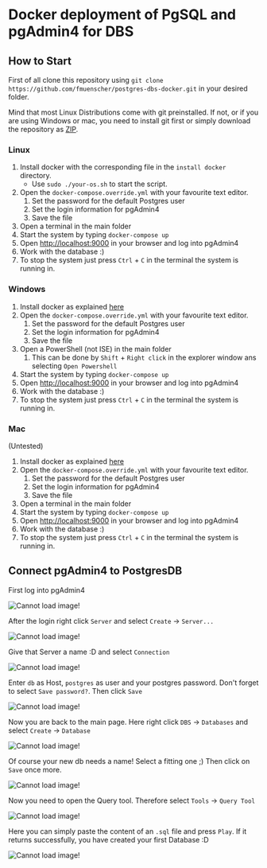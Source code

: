 # Docker deployment of PgSQL and pgAdmin4 for DBS

## How to Start

First of all clone this repository using `git clone https://github.com/fmuenscher/postgres-dbs-docker.git` in your desired folder.

Mind that most Linux Distributions come with git preinstalled. If not, or if you are using Windows or mac, you need to install git first or simply download the repository as [ZIP](https://github.com/fmuenscher/postgres-dbs-docker/archive/master.zip).

### Linux

1. Install docker with the corresponding file in the `install docker` directory.
	* Use `sudo ./your-os.sh` to start the script.
1. Open the `docker-compose.override.yml` with your favourite text editor.
	1. Set the password for the default Postgres user
	1. Set the login information for pgAdmin4
	1. Save the file
1. Open a terminal in the main folder
1. Start the system by typing `docker-compose up`
1. Open [http://localhost:9000](http://localhost:9000) in your browser and log into pgAdmin4
1. Work with the database :)
1. To stop the system just press `Ctrl` + `C` in the terminal the system is running in.

### Windows

1. Install docker as explained [here](https://docs.docker.com/docker-for-windows/install/)
1. Open the `docker-compose.override.yml` with your favourite text editor.
	1. Set the password for the default Postgres user
	1. Set the login information for pgAdmin4
	1. Save the file
1. Open a PowerShell (not ISE) in the main folder
	1. This can be done by `Shift` + `Right click` in the explorer window ans selecting `Open Powershell`
1. Start the system by typing `docker-compose up`
1. Open [http://localhost:9000](http://localhost:9000) in your browser and log into pgAdmin4
1. Work with the database :)
1. To stop the system just press `Ctrl` + `C` in the terminal the system is running in.

### Mac

(Untested)

1. Install docker as explained [here](https://docs.docker.com/docker-for-mac/install/)
1. Open the `docker-compose.override.yml` with your favourite text editor.
	1. Set the password for the default Postgres user
	1. Set the login information for pgAdmin4
	1. Save the file
1. Open a terminal in the main folder
1. Start the system by typing `docker-compose up`
1. Open [http://localhost:9000](http://localhost:9000) in your browser and log into pgAdmin4
1. Work with the database :)
1. To stop the system just press `Ctrl` + `C` in the terminal the system is running in.

## Connect pgAdmin4 to PostgresDB

First log into pgAdmin4

![Cannot load image!](img/login.png)

After the login right click `Server` and select `Create` -> `Server...`

![Cannot load image!](img/create-menu.png)

Give that Server a name :D and select `Connection`

![Cannot load image!](img/create-name.png)

Enter `db` as Host, `postgres` as user and your postgres password. Don't forget to select `Save password?`. Then click `Save`

![Cannot load image!](img/create-conn.png)

Now you are back to the main page. Here right click `DBS` -> `Databases` and select `Create` -> `Database`

![Cannot load image!](img/db-menu.png)

Of course your new db needs a name! Select a fitting one ;) Then click on `Save` once more.

![Cannot load image!](img/db-name.png)

Now you need to open the Query tool. Therefore select `Tools` -> `Query Tool`

![Cannot load image!](img/db-qt.png)

Here you can simply paste the content of an `.sql` file and press `Play`. If it returns successfully, you have created your first Database :D

![Cannot load image!](img/db-seed.png)
